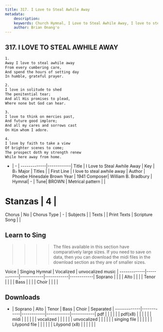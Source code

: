 ```yaml
---
title: 317. I Love to Steal Awhile Away
metadata:
    description: 
    keywords: Church Hymnal, I Love to Steal Awhile Away, I love to steal awhile away, 
    author: Brian Onang'o
---
```



## 317. I LOVE TO STEAL AWHILE AWAY

```txt
1.
Away I love to steal awhile away 
From every cumbering care, 
And spend the hours of setting day 
In humble, grateful prayer. 

2.
I love in solitude to shed 
The penitential tear; 
And all His promises to plead, 
Where none but God can hear. 

3.
I love to think on mercies past, 
And future good implore; 
And all my cares and sorrows cast 
On Him whom I adore. 

4.
I love by faith to take a view 
Of brighter scenes to come; 
The prospect doth my strength renew 
While here away from home.
```

- |   -  |
-------------|------------|
Title | I Love to Steal Awhile Away |
Key | B♭ Major |
Titles |  |
First Line | I love to steal awhile away |
Author | Phoebe Hinesdale Brown
Year | 1941
Composer| William B. Bradbury  |
Hymnal|  - |
Tune| BROWN |
Metrical pattern | |
# Stanzas | 4 |
Chorus | No |
Chorus Type | - |
Subjects |  |
Texts |  |
Print Texts | 
Scripture Song |  |
  
## Learn to Sing

>>>> The files available in this section have comparatively large sizes. If you need to save on data, then you can download the midi files in the download section as they are of smaller sizes.

Voice |  Singing Hymnal | Vocalized | unvocalized music |
-------------|------------|------------|------------|------------|
Soprano | | | |
Alto | | | |
Tenor | | | |
Bass | | | |
Choir | | | |

## Downloads

- |  Soprano | Alto | Tenor | Bass | Choir | Separated |
-------------|------------|------------|------------|------------|
pdf | | | | | |
pdf(x8) | | | | | |
midi | | | | | |
vocalized | | | | | |
unvocalized | | | | | |
singing file | | | | | |
Lilypond file | | | | | |
Lilypond (x8) | | | | | |
  